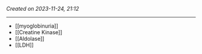 *Created on 2023-11-24, 21:12* 

---
- [[myoglobinuria]]
- [[Creatine Kinase]]
- [[Aldolase]]
- [[LDH]] 